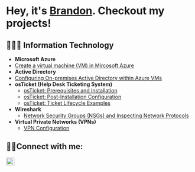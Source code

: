 <h1> Hey, it's <a href="https://linkedin.com/in/brandonhonore"> Brandon</a>. Checkout my projects! </h1>

<h2>👨🏾‍💻 Information Technology</h2>

- <b>Microsoft Azure</b>
- [Create a virtual machine (VM) in Mircosoft Azure](https://github.com/bhonore32/Creating-Azure-VM)
- <b>Active Directory</b>
- [Configuring On-premises Active Directory within Azure VMs](https://github.com/joshmadakorcc/configure-ad)
- <b>osTicket (Help Desk Ticketing System)</b>
  - [osTicket: Prerequisites and Installation](https://github.com/bhonore32/osTicket/blob/main/README.md) 
  - [osTicket: Post-Installation Configuration](https://github.com/joshmadakorcc/post-install-config)
  - [osTicket: Ticket Lifecycle Examples](https://github.com/joshmadakorcc/ticket-lifecycle)
- <b>Wireshark</b>
  - [Network Security Groups (NSGs) and Inspecting Network Protocols](https://github.com/bhonore32/Azure-Computation-and-Networking-)
- <b>Virtual Private Networks (VPNs)</b>
  - [VPN Configuration](https://github.com/bhonore32/VPN-Configuration)


<h2>🤳🏾Connect with me:</h2>

[<img align="left" alt="Josh | LinkedIn" width="22px" src="https://cdn.jsdelivr.net/npm/simple-icons@v3/icons/linkedin.svg" />][linkedin]

[linkedin]: https://linkedin.com/in/brandonhonore
